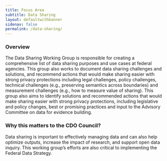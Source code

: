 ```yaml
---
title: Focus Area
subtitle: Data Sharing
layout: defaultwithbanner
sidenav: false
permalink: /data-sharing/
---
```

### Overview
The Data Sharing Working Group is responsible for creating a comprehensive list of data sharing purposes and use cases at federal agencies. This group also works to document data sharing challenges and solutions, and recommend actions that would make sharing easier with strong privacy protections including legal challenges, policy challenges, technical challenges (e.g., preserving semantics across boundaries) and measurement challenges (e.g., how to measure value of sharing). This group also aims to  identify solutions and recommended actions that would make sharing easier with strong  privacy protections, including legislative and policy changes, best or promising practices and input to the Advisory Committee on data for evidence building. 
### Why this matters to the CDO Council?
Data sharing is important to effectively managing data and can also help optimize outputs, increase the impact of research, and support open data inquiry.
This working group’s efforts are also critical to implementing the Federal Data Strategy.
